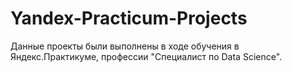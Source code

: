 # Yandex-Practicum-Projects
Данные проекты были выполнены в ходе обучения в Яндекс.Практикуме, профессии "Специалист по Data Science".


